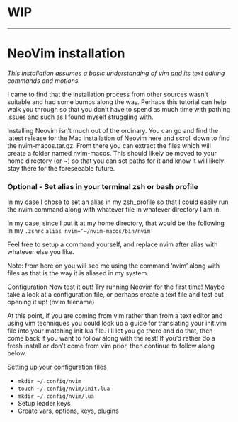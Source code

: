 # WIP
---
# NeoVim installation

*This installation assumes a basic understanding of vim and its text editing commands and motions.*

I came to find that the installation process from other sources wasn’t suitable and had some bumps along the way. Perhaps this tutorial can help walk you through so that you don’t have to spend as much time with pathing issues and such as I found myself struggling with.

Installing Neovim isn’t much out of the ordinary. You can go and find the latest release for the Mac installation of Neovim here and scroll down to find the nvim-macos.tar.gz. From there you can extract the files which will create a folder named nvim-macos. This should likely be moved to your home directory (or ~) so that you can set paths for it and know it will likely stay there for the foreseeable future.

### Optional - Set alias in your terminal zsh or bash profile
In my case I chose to set an alias in my zsh_profile so that I could easily run the nvim command along with whatever file in whatever directory I am in.

In my case, since I put it at my home directory, that would be the following in my `.zshrc`
`alias nvim=‘~/nvim-macos/bin/nvim’`

Feel free to setup a command yourself, and replace nvim after alias with whatever else you like.

Note: from here on you will see me using the command ‘nvim’ along with files as that is the way it is aliased in my system.

Configuration
Now test it out! Try running Neovim for the first time! Maybe take a look at a configuration file, or perhaps create a text file and test out opening it up! 
(nvim filename)

At this point, if you are coming from vim rather than from a text editor and using vim techniques you could look up a guide for translating your init.vim file into your matching init.lua file. I’ll let you go there and do that, then come back if you want to follow along with the rest! If you’d rather do a fresh install or don’t come from vim prior, then continue to follow along below.

Setting up your configuration files
- `mkdir ~/.config/nvim`
- `touch ~/.config/nvim/init.lua`
- `mkdir ~/.config/nvim/lua`
- Setup leader keys
- Create vars, options, keys, plugins

